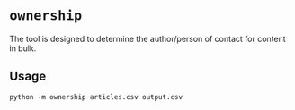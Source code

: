 # `ownership`

The tool is designed to determine the author/person of contact for content in bulk.

## Usage

`python -m ownership articles.csv output.csv`